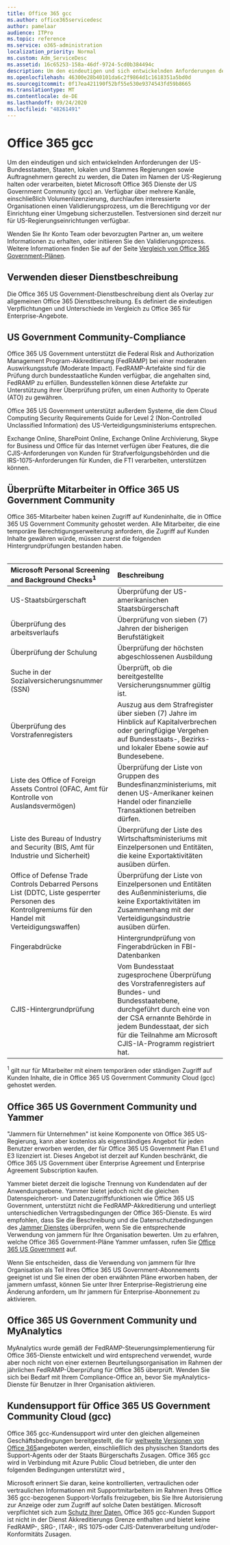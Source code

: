 ```yaml
---
title: Office 365 gcc
ms.author: office365servicedesc
author: pamelaar
audience: ITPro
ms.topic: reference
ms.service: o365-administration
localization_priority: Normal
ms.custom: Adm_ServiceDesc
ms.assetid: 16c65253-158a-46df-9724-5cd0b384494c
description: Um den eindeutigen und sich entwickelnden Anforderungen der US-Bundesstaaten, Staaten, lokalen und Stammes Regierungen sowie Auftragnehmern gerecht zu werden, die Daten im Namen der US-Regierung halten oder verarbeiten, bietet Microsoft Office 365 Dienste der US Government Community (gcc) an. Verfügbar über mehrere Kanäle, einschließlich Volumenlizenzierung, durchlaufen interessierte Organisationen einen Validierungsprozess, um die Berechtigung vor der Einrichtung einer Umgebung sicherzustellen. Testversionen sind derzeit nur für US-Regierungseinrichtungen verfügbar.
ms.openlocfilehash: 46300e28b40101da6c2f9864d1c1618351a5bd0d
ms.sourcegitcommit: 0f17ea421190f52bf55e530e9374543fd59b8665
ms.translationtype: MT
ms.contentlocale: de-DE
ms.lasthandoff: 09/24/2020
ms.locfileid: "48261491"
---
```

# <a name="office-365-gcc"></a>Office 365 gcc

Um den eindeutigen und sich entwickelnden Anforderungen der US-Bundesstaaten, Staaten, lokalen und Stammes Regierungen sowie Auftragnehmern gerecht zu werden, die Daten im Namen der US-Regierung halten oder verarbeiten, bietet Microsoft Office 365 Dienste der US Government Community (gcc) an. Verfügbar über mehrere Kanäle, einschließlich Volumenlizenzierung, durchlaufen interessierte Organisationen einen Validierungsprozess, um die Berechtigung vor der Einrichtung einer Umgebung sicherzustellen. Testversionen sind derzeit nur für US-Regierungseinrichtungen verfügbar. 
  
Wenden Sie Ihr Konto Team oder bevorzugten Partner an, um weitere Informationen zu erhalten, oder initiieren Sie den Validierungsprozess. Weitere Informationen finden Sie auf der Seite [Vergleich von Office 365 Government-Plänen](https://products.office.com/government/compare-office-365-government-plans). 
  
## <a name="how-to-use-this-service-description"></a>Verwenden dieser Dienstbeschreibung

Die Office 365 US Government-Dienstbeschreibung dient als Overlay zur allgemeinen Office 365 Dienstbeschreibung. Es definiert die eindeutigen Verpflichtungen und Unterschiede im Vergleich zu Office 365 für Enterprise-Angebote.
  
## <a name="us-government-community-compliance"></a>US Government Community-Compliance

Office 365 US Government unterstützt die Federal Risk and Authorization Management Program-Akkreditierung (FedRAMP) bei einer moderaten Auswirkungsstufe (Moderate Impact). FedRAMP-Artefakte sind für die Prüfung durch bundesstaatliche Kunden verfügbar, die angehalten sind, FedRAMP zu erfüllen. Bundesstellen können diese Artefakte zur Unterstützung ihrer Überprüfung prüfen, um einen Authority to Operate (ATO) zu gewähren.
  
Office 365 US Government unterstützt außerdem Systeme, die dem Cloud Computing Security Requirements Guide for Level 2 (Non-Controlled Unclassified Information) des US-Verteidigungsministeriums entsprechen. 
  
Exchange Online, SharePoint Online, Exchange Online Archivierung, Skype for Business und Office für das Internet verfügen über Features, die die CJIS-Anforderungen von Kunden für Strafverfolgungsbehörden und die IRS-1075-Anforderungen für Kunden, die FTI verarbeiten, unterstützen können.
  
## <a name="office-365-us-government-community-screened-personnel"></a>Überprüfte Mitarbeiter in Office 365 US Government Community

Office 365-Mitarbeiter haben keinen Zugriff auf Kundeninhalte, die in Office 365 US Government Community gehostet werden. Alle Mitarbeiter, die eine temporäre Berechtigungserweiterung anfordern, die Zugriff auf Kunden Inhalte gewähren würde, müssen zuerst die folgenden Hintergrundprüfungen bestanden haben.<br><br> 
  
| Microsoft Personal Screening and Background Checks<sup>1</sup> | Beschreibung |
|:-----|:-----|
|US-Staatsbürgerschaft  <br/> |Überprüfung der US-amerikanischen Staatsbürgerschaft  <br/> |
|Überprüfung des arbeitsverlaufs  <br/> |Überprüfung von sieben (7) Jahren der bisherigen Berufstätigkeit  <br/> |
|Überprüfung der Schulung  <br/> |Überprüfung der höchsten abgeschlossenen Ausbildung  <br/> |
|Suche in der Sozialversicherungsnummer (SSN)  <br/> |Überprüft, ob die bereitgestellte Versicherungsnummer gültig ist.  <br/> |
|Überprüfung des Vorstrafenregisters  <br/> |Auszug aus dem Strafregister über sieben (7) Jahre im Hinblick auf Kapitalverbrechen oder geringfügige Vergehen auf Bundesstaats-, Bezirks- und lokaler Ebene sowie auf Bundesebene.  <br/> |
|Liste des Office of Foreign Assets Control (OFAC, Amt für Kontrolle von Auslandsvermögen)  <br/> |Überprüfung der Liste von Gruppen des Bundesfinanzministeriums, mit denen US-Amerikaner keinen Handel oder finanzielle Transaktionen betreiben dürfen.  <br/> |
|Liste des Bureau of Industry and Security (BIS, Amt für Industrie und Sicherheit)  <br/> |Überprüfung der Liste des Wirtschaftsministeriums mit Einzelpersonen und Entitäten, die keine Exportaktivitäten ausüben dürfen.  <br/> |
|Office of Defense Trade Controls Debarred Persons List (DDTC, Liste gesperrter Personen des Kontrollgremiums für den Handel mit Verteidigungswaffen)  <br/> |Überprüfung der Liste von Einzelpersonen und Entitäten des Außenministeriums, die keine Exportaktivitäten im Zusammenhang mit der Verteidigungsindustrie ausüben dürfen.  <br/> |
|Fingerabdrücke  <br/> |Hintergrundprüfung von Fingerabdrücken in FBI-Datenbanken  <br/> |
|CJIS-Hintergrundprüfung  <br/> |Vom Bundesstaat zugesprochene Überprüfung des Vorstrafenregisters auf Bundes- und Bundesstaatebene, durchgeführt durch eine von der CSA ernannte Behörde in jedem Bundesstaat, der sich für die Teilnahme am Microsoft CJIS-IA-Programm registriert hat.  <br/> |

<sup>1</sup> gilt nur für Mitarbeiter mit einem temporären oder ständigen Zugriff auf Kunden Inhalte, die in Office 365 US Government Community Cloud (gcc) gehostet werden.
  
## <a name="office-365-us-government-community-and-yammer"></a>Office 365 US Government Community und Yammer

"Jammern für Unternehmen" ist keine Komponente von Office 365 US-Regierung, kann aber kostenlos als eigenständiges Angebot für jeden Benutzer erworben werden, der für Office 365 US Government Plan E1 und E3 lizenziert ist. Dieses Angebot ist derzeit auf Kunden beschränkt, die Office 365 US Government über Enterprise Agreement und Enterprise Agreement Subscription kaufen. 
  
Yammer bietet derzeit die logische Trennung von Kundendaten auf der Anwendungsebene. Yammer bietet jedoch nicht die gleichen Datenspeicherort- und Datenzugriffsfunktionen wie Office 365 US Government, unterstützt nicht die FedRAMP-Akkreditierung und unterliegt unterschiedlichen Vertragsbedingungen der Office 365-Dienste. Es wird empfohlen, dass Sie die Beschreibung und die Datenschutzbedingungen des [Jammer Dienstes](../../yammer-service-description/yammer-service-description.md) überprüfen, wenn Sie die entsprechende Verwendung von jammern für Ihre Organisation bewerten. Um zu erfahren, welche Office 365 Government-Pläne Yammer umfassen, rufen Sie [Office 365 US Government](office-365-us-government.md) auf.
  
Wenn Sie entscheiden, dass die Verwendung von jammern für Ihre Organisation als Teil Ihres Office 365 US Government-Abonnements geeignet ist und Sie einen der oben erwähnten Pläne erworben haben, der jammern umfasst, können Sie unter Ihrer Enterprise-Registrierung eine Änderung anfordern, um Ihr jammern für Enterprise-Abonnement zu aktivieren.
  
## <a name="office-365-us-government-community-and-myanalytics"></a>Office 365 US Government Community und MyAnalytics

MyAnalytics wurde gemäß der FedRAMP-Steuerungsimplementierung für Office 365-Dienste entwickelt und wird entsprechend verwendet, wurde aber noch nicht von einer externen Beurteilungsorganisation im Rahmen der jährlichen FedRAMP-Überprüfung für Office 365 überprüft. Wenden Sie sich bei Bedarf mit Ihrem Compliance-Office an, bevor Sie myAnalytics-Dienste für Benutzer in Ihrer Organisation aktivieren.
  
## <a name="office-365-us-government-community-cloud-gcc-customer-support"></a>Kundensupport für Office 365 US Government Community Cloud (gcc)

Office 365 gcc-Kundensupport wird unter den gleichen allgemeinen Geschäftsbedingungen bereitgestellt, die für [weltweite Versionen von Office 365](https://docs.microsoft.com/office365/servicedescriptions/office-365-platform-service-description/support)angeboten werden, einschließlich des physischen Standorts des Support-Agents oder der Staats Bürgerschafts Zusagen. Office 365 gcc wird in Verbindung mit Azure Public Cloud betrieben, die unter den folgenden Bedingungen unterstützt wird [.](https://azure.microsoft.com/support/plans/)

Microsoft erinnert Sie daran, keine kontrollierten, vertraulichen oder vertraulichen Informationen mit Supportmitarbeitern im Rahmen Ihres Office 365 gcc-bezogenen Support-Vorfalls freizugeben, bis Sie Ihre Autorisierung zur Anzeige oder zum Zugriff auf solche Daten bestätigen. Microsoft verpflichtet sich zum [Schutz Ihrer Daten.](https://privacy.microsoft.com/privacystatement) Office 365 gcc-Kunden Support ist nicht in der Dienst Akkreditierungs Grenze enthalten und bietet keine FedRAMP-, SRG-, ITAR-, IRS 1075-oder CJIS-Datenverarbeitung und/oder-Konformitäts Zusagen.

